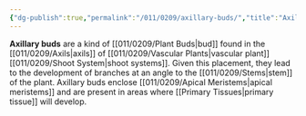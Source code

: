 ```yaml
---
{"dg-publish":true,"permalink":"/011/0209/axillary-buds/","title":"Axillary Buds","tags":["BIOL412","BIOL320"],"created":"2024-09-26T15:03:20.000-07:00","updated":"2025-01-24T10:33:08.114-08:00"}
---
```


**Axillary buds** are a kind of [[011/0209/Plant Buds\|bud]] found in the [[011/0209/Axils\|axils]] of [[011/0209/Vascular Plants\|vascular plant]] [[011/0209/Shoot System\|shoot systems]]. Given this placement, they lead to the development of branches at an angle to the [[011/0209/Stems\|stem]] of the plant. Axillary buds enclose [[011/0209/Apical Meristems\|apical meristems]] and are present in areas where [[Primary Tissues\|primary tissue]] will develop.
